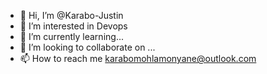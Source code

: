 - 👋 Hi, I’m @Karabo-Justin
- 👀 I’m interested in Devops
- 🌱 I’m currently learning...
- 💞️ I’m looking to collaborate on ...
- 📫 How to reach me karabomohlamonyane@outlook.com

<!---
Karabo-Justin/Karabo-Justin is a ✨ special ✨ repository because its `README.md` (this file) appears on your GitHub profile.
You can click the Preview link to take a look at your changes.
--->
